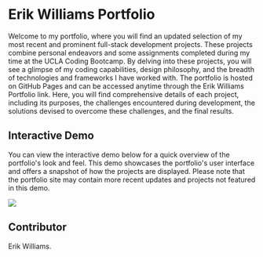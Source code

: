 # Erik Williams Portfolio

Welcome to my portfolio, where you will find an updated selection of my most recent and prominent full-stack development projects. These projects combine personal endeavors and some assignments completed during my time at the UCLA Coding Bootcamp. By delving into these projects, you will see a glimpse of my coding capabilities, design philosophy, and the breadth of technologies and frameworks I have worked with. The portfolio is hosted on GitHub Pages and can be accessed anytime through the Erik Williams Portfolio link. Here, you will find comprehensive details of each project, including its purposes, the challenges encountered during development, the solutions devised to overcome these challenges, and the final results.

## Interactive Demo

You can view the interactive demo below for a quick overview of the portfolio's look and feel. This demo showcases the portfolio's user interface and offers a snapshot of how the projects are displayed. Please note that the portfolio site may contain more recent updates and projects not featured in this demo.

![](./public/img/demo.gif)

## Contributor

Erik Williams.
